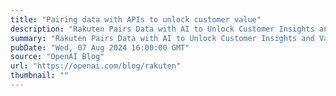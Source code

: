 ```yaml
---
title: "Pairing data with APIs to unlock customer value"
description: "Rakuten Pairs Data with AI to Unlock Customer Insights and Value"
summary: "Rakuten Pairs Data with AI to Unlock Customer Insights and Value"
pubDate: "Wed, 07 Aug 2024 16:00:00 GMT"
source: "OpenAI Blog"
url: "https://openai.com/blog/rakuten"
thumbnail: ""
---
```


